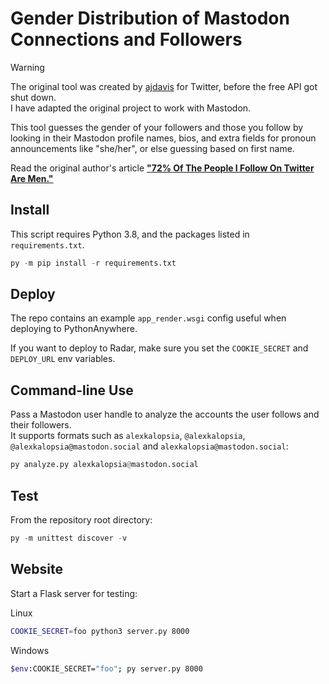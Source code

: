 Gender Distribution of Mastodon Connections and Followers
====================================================

> [!WARNING]  
> The original tool was created by [ajdavis](https://github.com/ajdavis/proporti.onl) for Twitter,
> before the free API got shut down.\
> I have adapted the original project to work with Mastodon.

This tool guesses the gender of your followers and those you follow by looking in
their Mastodon profile names, bios, and extra fields for pronoun announcements like "she/her", or else guessing
based on first name.

Read the original author's article **["72% Of The People I Follow On Twitter Are
Men."](https://emptysqua.re/blog/gender-of-twitter-users-i-follow/)**

Install
-------

This script requires Python 3.8, and the packages listed in `requirements.txt`.

```python
py -m pip install -r requirements.txt
```

Deploy
-------

The repo contains an example `app_render.wsgi` config useful when deploying to PythonAnywhere.

If you want to deploy to Radar, make sure you set the `COOKIE_SECRET` and `DEPLOY_URL` env variables.

Command-line Use
----------------

Pass a Mastodon user handle to analyze the accounts the user follows and their followers.\
It supports formats such as `alexkalopsia`, `@alexkalopsia`, `@alexkalopsia@mastodon.social` and `alexkalopsia@mastodon.social`:

```python
py analyze.py alexkalopsia@mastodon.social
```

Test
----

From the repository root directory:

```python
py -m unittest discover -v
```

Website
-------

Start a Flask server for testing:

Linux

```bash
COOKIE_SECRET=foo python3 server.py 8000
```

Windows

```bash
$env:COOKIE_SECRET="foo"; py server.py 8000
```
